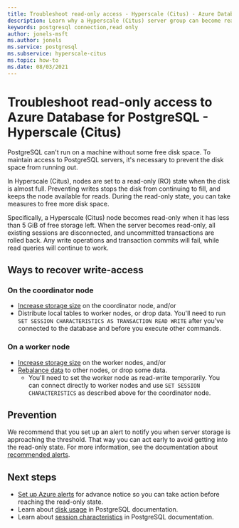 ```yaml
---
title: Troubleshoot read-only access - Hyperscale (Citus) - Azure Database for PostgreSQL
description: Learn why a Hyperscale (Citus) server group can become read-only, and what to do
keywords: postgresql connection,read only
author: jonels-msft
ms.author: jonels
ms.service: postgresql
ms.subservice: hyperscale-citus
ms.topic: how-to
ms.date: 08/03/2021
---
```


# Troubleshoot read-only access to Azure Database for PostgreSQL - Hyperscale (Citus)

PostgreSQL can't run on a machine without some free disk space. To maintain
access to PostgreSQL servers, it's necessary to prevent the disk space from
running out.

In Hyperscale (Citus), nodes are set to a read-only (RO) state when the disk is
almost full. Preventing writes stops the disk from continuing to fill, and
keeps the node available for reads. During the read-only state, you can take
measures to free more disk space.

Specifically, a Hyperscale (Citus) node becomes read-only when it has less than
5 GiB of free storage left. When the server becomes read-only, all existing
sessions are disconnected, and uncommitted transactions are rolled back. Any
write operations and transaction commits will fail, while read queries will
continue to work.

## Ways to recover write-access

### On the coordinator node

* [Increase storage
  size](howto-scale-grow.md#increase-storage-on-nodes)
  on the coordinator node, and/or
* Distribute local tables to worker nodes, or drop data. You'll need to run
  `SET SESSION CHARACTERISTICS AS TRANSACTION READ WRITE` after you've
  connected to the database and before you execute other commands.

### On a worker node

* [Increase storage
  size](howto-scale-grow.md#increase-storage-on-nodes)
  on the worker nodes, and/or
* [Rebalance data](howto-scale-rebalance.md) to other nodes, or drop
  some data.
	* You'll need to set the worker node as read-write temporarily. You can
	  connect directly to worker nodes and use `SET SESSION CHARACTERISTICS` as
	  described above for the coordinator node.

## Prevention

We recommend that you set up an alert to notify you when server storage is
approaching the threshold. That way you can act early to avoid getting into the
read-only state. For more information, see the documentation about [recommended
alerts](howto-alert-on-metric.md#suggested-alerts).

## Next steps

* [Set up Azure
  alerts](howto-alert-on-metric.md#suggested-alerts)
  for advance notice so you can take action before reaching the read-only state.
* Learn about [disk
  usage](https://www.postgresql.org/docs/current/diskusage.html) in PostgreSQL
  documentation.
* Learn about [session
  characteristics](https://www.postgresql.org/docs/13/sql-set-transaction.html)
  in PostgreSQL documentation.
